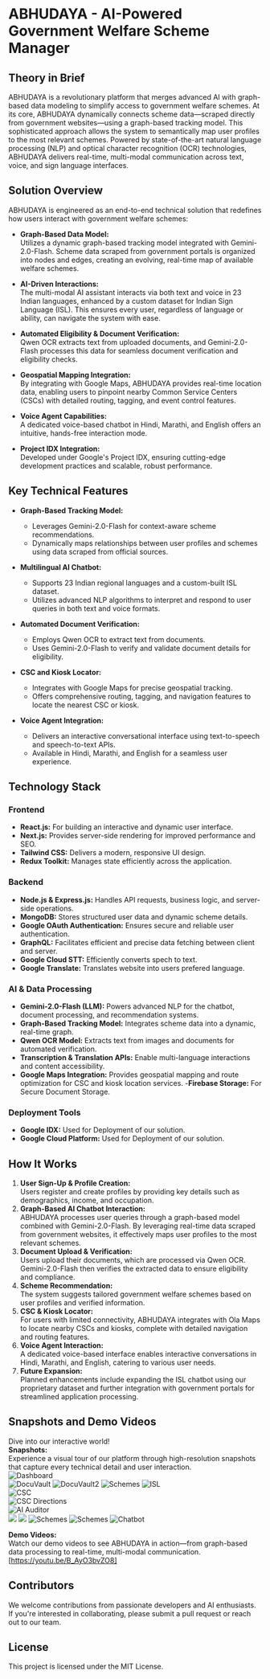 # ABHUDAYA - AI-Powered Government Welfare Scheme Manager

## Theory in Brief
ABHUDAYA is a revolutionary platform that merges advanced AI with graph-based data modeling to simplify access to government welfare schemes. At its core, ABHUDAYA dynamically connects scheme data—scraped directly from government websites—using a graph-based tracking model. This sophisticated approach allows the system to semantically map user profiles to the most relevant schemes. Powered by state-of-the-art natural language processing (NLP) and optical character recognition (OCR) technologies, ABHUDAYA delivers real-time, multi-modal communication across text, voice, and sign language interfaces.

## Solution Overview
ABHUDAYA is engineered as an end-to-end technical solution that redefines how users interact with government welfare schemes:

- **Graph-Based Data Model:**  
  Utilizes a dynamic graph-based tracking model integrated with Gemini-2.0-Flash. Scheme data scraped from government portals is organized into nodes and edges, creating an evolving, real-time map of available welfare schemes.
  
- **AI-Driven Interactions:**  
  The multi-modal AI assistant interacts via both text and voice in 23 Indian languages, enhanced by a custom dataset for Indian Sign Language (ISL). This ensures every user, regardless of language or ability, can navigate the system with ease.

- **Automated Eligibility & Document Verification:**  
  Qwen OCR extracts text from uploaded documents, and Gemini-2.0-Flash processes this data for seamless document verification and eligibility checks.

- **Geospatial Mapping Integration:**  
  By integrating with Google Maps, ABHUDAYA provides real-time location data, enabling users to pinpoint nearby Common Service Centers (CSCs) with detailed routing, tagging, and event control features.

- **Voice Agent Capabilities:**  
  A dedicated voice-based chatbot in Hindi, Marathi, and English offers an intuitive, hands-free interaction mode.

- **Project IDX Integration:**  
  Developed under Google's Project IDX, ensuring cutting-edge development practices and scalable, robust performance.

## Key Technical Features
- **Graph-Based Tracking Model:**  
  - Leverages Gemini-2.0-Flash for context-aware scheme recommendations.
  - Dynamically maps relationships between user profiles and schemes using data scraped from official sources.

- **Multilingual AI Chatbot:**  
  - Supports 23 Indian regional languages and a custom-built ISL dataset.
  - Utilizes advanced NLP algorithms to interpret and respond to user queries in both text and voice formats.

- **Automated Document Verification:**  
  - Employs Qwen OCR to extract text from documents.
  - Uses Gemini-2.0-Flash to verify and validate document details for eligibility.

- **CSC and Kiosk Locator:**  
  - Integrates with Google Maps for precise geospatial tracking.
  - Offers comprehensive routing, tagging, and navigation features to locate the nearest CSC or kiosk.

- **Voice Agent Integration:**  
  - Delivers an interactive conversational interface using text-to-speech and speech-to-text APIs.
  - Available in Hindi, Marathi, and English for a seamless user experience.

## Technology Stack

### Frontend
- **React.js:** For building an interactive and dynamic user interface.
- **Next.js:** Provides server-side rendering for improved performance and SEO.
- **Tailwind CSS:** Delivers a modern, responsive UI design.
- **Redux Toolkit:** Manages state efficiently across the application.

### Backend
- **Node.js & Express.js:** Handles API requests, business logic, and server-side operations.
- **MongoDB:** Stores structured user data and dynamic scheme details.
- **Google OAuth Authentication:** Ensures secure and reliable user authentication.
- **GraphQL:** Facilitates efficient and precise data fetching between client and server.
- **Google Cloud STT:** Efficiently converts spech to text.
- **Google Translate:** Translates website into users prefered language.
  
### AI & Data Processing
- **Gemini-2.0-Flash (LLM):** Powers advanced NLP for the chatbot, document processing, and recommendation systems.
- **Graph-Based Tracking Model:** Integrates scheme data into a dynamic, real-time graph.
- **Qwen OCR Model:** Extracts text from images and documents for automated verification.
- **Transcription & Translation APIs:** Enable multi-language interactions and content accessibility.
- **Google Maps Integration:** Provides geospatial mapping and route optimization for CSC and kiosk location services.
-**Firebase Storage:** For Secure Document Storage.

### Deployment Tools
- **Google IDX:** Used for Deployment of our solution.
- **Google Cloud Platform:** Used for Deployment of our solution.

## How It Works
1. **User Sign-Up & Profile Creation:**  
   Users register and create profiles by providing key details such as demographics, income, and occupation.
2. **Graph-Based AI Chatbot Interaction:**  
   ABHUDAYA processes user queries through a graph-based model combined with Gemini-2.0-Flash. By leveraging real-time data scraped from government websites, it effectively maps user profiles to the most relevant schemes.
3. **Document Upload & Verification:**  
   Users upload their documents, which are processed via Qwen OCR. Gemini-2.0-Flash then verifies the extracted data to ensure eligibility and compliance.
4. **Scheme Recommendation:**  
   The system suggests tailored government welfare schemes based on user profiles and verified information.
5. **CSC & Kiosk Locator:**  
   For users with limited connectivity, ABHUDAYA integrates with Ola Maps to locate nearby CSCs and kiosks, complete with detailed navigation and routing features.
6. **Voice Agent Interaction:**  
   A dedicated voice-based interface enables interactive conversations in Hindi, Marathi, and English, catering to various user needs.
7. **Future Expansion:**  
   Planned enhancements include expanding the ISL chatbot using our proprietary dataset and further integration with government portals for streamlined application processing.

## Snapshots and Demo Videos
Dive into our interactive world!  
 **Snapshots:**  
  Experience a visual tour of our platform through high-resolution snapshots that capture every technical detail and user interaction.  
  ![Dashboard](public/Dashboard.png)  
  ![DocuVault](public/DocuVault.png)
  ![DocuVault2](public/DocuVault2.png)
  ![Schemes](public/Schemes.png)
  ![ISL](public/ISL.png)  
  ![CSC](public/CSC.png)  
  ![CSC Directions](public/CSCDirections.png)  
  ![AI Auditor](public/AIAuditor.png)  
  ![](public/TextBasedChatbot.png)
  ![](public/Voice%20Based%20Chatbot.png)
  ![Schemes](public/Schemes%20Neo4j.png)
  ![Schemes](public/State%20Neo4j.png)
  ![Chatbot](public/Chatbot.png)

**Demo Videos:**  
  Watch our demo videos to see ABHUDAYA in action—from graph-based data processing to real-time, multi-modal communication. [https://youtu.be/B_AyO3bvZO8]

## Contributors
We welcome contributions from passionate developers and AI enthusiasts. If you're interested in collaborating, please submit a pull request or reach out to our team.

## License
This project is licensed under the MIT License.
